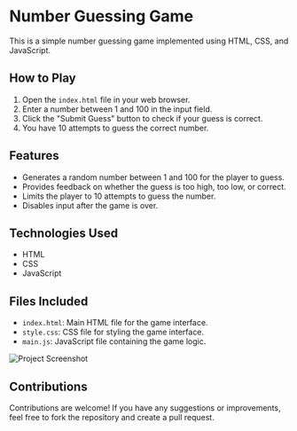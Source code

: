 
# Number Guessing Game

This is a simple number guessing game implemented using HTML, CSS, and JavaScript.

## How to Play

1. Open the `index.html` file in your web browser.
2. Enter a number between 1 and 100 in the input field.
3. Click the "Submit Guess" button to check if your guess is correct.
4. You have 10 attempts to guess the correct number.

## Features

- Generates a random number between 1 and 100 for the player to guess.
- Provides feedback on whether the guess is too high, too low, or correct.
- Limits the player to 10 attempts to guess the number.
- Disables input after the game is over.

## Technologies Used

- HTML
- CSS
- JavaScript

## Files Included

- `index.html`: Main HTML file for the game interface.
- `style.css`: CSS file for styling the game interface.
- `main.js`: JavaScript file containing the game logic.

![Project Screenshot](Screenshot.png)


## Contributions

Contributions are welcome! If you have any suggestions or improvements, feel free to fork the repository and create a pull request.



